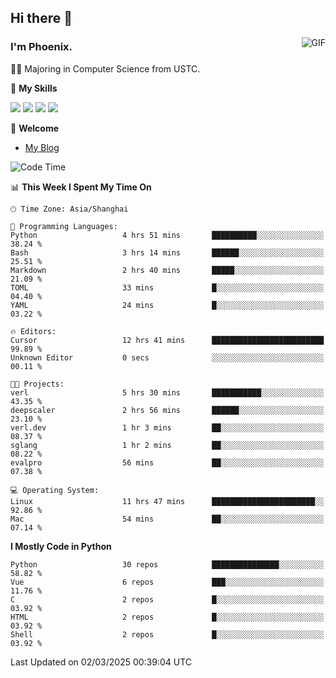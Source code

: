 ## Hi there 👋
<img align="right" alt="GIF" src="https://raw.githubusercontent.com/JoeyBling/JoeyBling/master/pic/pusheencode.gif" />

### I'm Phoenix.

👨‍🎓 Majoring in Computer Science from USTC.

🌟 **My Skills**

![](https://img.shields.io/badge/-Python-3e74a2?style=flat-square&logo=Python&logoColor=fff)
![](https://img.shields.io/badge/-C++-9f62a5?style=flat&logo=cplusplus&logoColor=white)
![](https://img.shields.io/badge/-Linux-185886?style=flat-square&logo=Linux&logoColor=fff)
![](https://img.shields.io/badge/-Rust-ff4136?style=flat-square&logo=Rust&logoColor=fff)

💬 **Welcome**

- [My Blog](https://ysy-phoenix.github.io/)

<!--START_SECTION:waka-->
![Code Time](http://img.shields.io/badge/Code%20Time-1%2C237%20hrs%2035%20mins-blue)

📊 **This Week I Spent My Time On** 

```text
🕑︎ Time Zone: Asia/Shanghai

💬 Programming Languages: 
Python                   4 hrs 51 mins       ██████████░░░░░░░░░░░░░░░   38.24 % 
Bash                     3 hrs 14 mins       ██████░░░░░░░░░░░░░░░░░░░   25.51 % 
Markdown                 2 hrs 40 mins       █████░░░░░░░░░░░░░░░░░░░░   21.09 % 
TOML                     33 mins             █░░░░░░░░░░░░░░░░░░░░░░░░   04.40 % 
YAML                     24 mins             █░░░░░░░░░░░░░░░░░░░░░░░░   03.22 % 

🔥 Editors: 
Cursor                   12 hrs 41 mins      █████████████████████████   99.89 % 
Unknown Editor           0 secs              ░░░░░░░░░░░░░░░░░░░░░░░░░   00.11 % 

🐱‍💻 Projects: 
verl                     5 hrs 30 mins       ███████████░░░░░░░░░░░░░░   43.35 % 
deepscaler               2 hrs 56 mins       ██████░░░░░░░░░░░░░░░░░░░   23.10 % 
verl.dev                 1 hr 3 mins         ██░░░░░░░░░░░░░░░░░░░░░░░   08.37 % 
sglang                   1 hr 2 mins         ██░░░░░░░░░░░░░░░░░░░░░░░   08.22 % 
evalpro                  56 mins             ██░░░░░░░░░░░░░░░░░░░░░░░   07.38 % 

💻 Operating System: 
Linux                    11 hrs 47 mins      ███████████████████████░░   92.86 % 
Mac                      54 mins             ██░░░░░░░░░░░░░░░░░░░░░░░   07.14 % 
```

**I Mostly Code in Python** 

```text
Python                   30 repos            ███████████████░░░░░░░░░░   58.82 % 
Vue                      6 repos             ███░░░░░░░░░░░░░░░░░░░░░░   11.76 % 
C                        2 repos             █░░░░░░░░░░░░░░░░░░░░░░░░   03.92 % 
HTML                     2 repos             █░░░░░░░░░░░░░░░░░░░░░░░░   03.92 % 
Shell                    2 repos             █░░░░░░░░░░░░░░░░░░░░░░░░   03.92 % 
```




 Last Updated on 02/03/2025 00:39:04 UTC
<!--END_SECTION:waka-->

<!--
**ysy-phoenix/ysy-phoenix** is a ✨ _special_ ✨ repository because its `README.md` (this file) appears on your GitHub profile.

Here are some ideas to get you started:

- 🔭 I’m currently working on ...
- 🌱 I’m currently learning ...
- 👯 I’m looking to collaborate on ...
- 🤔 I’m looking for help with ...
- 💬 Ask me about ...
- 📫 How to reach me: ...
- 😄 Pronouns: ...
- ⚡ Fun fact: ...
-->
